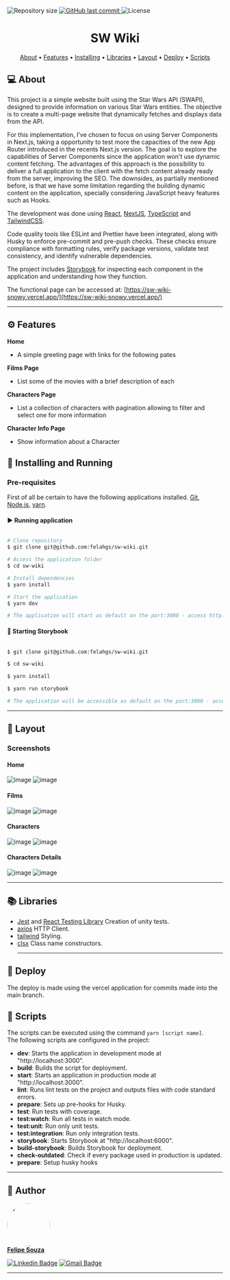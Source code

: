 <p align="left">

  <img alt="Repository size" src="https://img.shields.io/github/repo-size/felahgs/gamer-shop">

  <a href="https://github.com/tgmarinho/README-ecoleta/commits/master">
    <img alt="GitHub last commit" src="https://img.shields.io/github/last-commit/felahgs/gamer-shop">
  </a>
    
   <img alt="License" src="https://img.shields.io/badge/license-MIT-brightgreen">

</p>
<h1 align="center">
  SW Wiki
</h1>

<p align="center">
 <a href="#-about">About</a> •
 <a href="#%EF%B8%8F-features">Features</a> •
 <a href="#-installing-and-running">Installing</a> • 
 <a href="#-libraries">Libraries</a> • 
 <a href="#-layout">Layout</a> • 
 <a href="#-deploy">Deploy</a> • 
 <a href="#-scripts">Scripts</a> 
</p>

## 💻 About

This project is a simple website built using the Star Wars API (SWAPI), designed to provide information on various Star Wars entities. The objective is to create a multi-page website that dynamically fetches and displays data from the API.

For this implementation, I’ve chosen to focus on using Server Components in Next.js, taking a opportunity to test more the capacities of the new App Router introduced in the recents Next.js version. The goal is to explore the capabilities of Server Components since the application won't use dynamic content fetching. The advantages of this approach is the possibility to deliver a full application to the client with the fetch content already ready from the server, improving the SEO. The downsides, as partially mentioned before, is that we have some limitation regarding the building dynamic content on the application, specially considering JavaScript heavy features such as Hooks. 

The development was done using [React](https://react.dev/), [NextJS](https://nextjs.org/docs), [TypeScript](https://www.typescriptlang.org/) and [TailwindCSS](https://tailwindcss.com/).

Code quality tools like ESLint and Prettier have been integrated, along with Husky to enforce pre-commit and pre-push checks. These checks ensure compliance with formatting rules, verify package versions, validate test consistency, and identify vulnerable dependencies.

The project includes [Storybook](https://storybook.js.org/) for inspecting each component in the application and understanding how they function.  

The functional page can be accessed at: [https://sw-wiki-snowy.vercel.app/](https://sw-wiki-snowy.vercel.app/)

---

## ⚙️ Features

**Home**

- A simple greeting page with links for the following pates

**Films Page**

- List some of the movies with a brief description of each

**Characters Page**

- List a collection of characters with pagination allowing to filter and select one for more information

**Character Info Page**

- Show information about a Character

## 🚗 Installing and Running

### Pre-requisites

First of all be certain to have the following applications installed.
[Git](https://git-scm.com), [Node.js](https://nodejs.org/en/), [yarn](https://classic.yarnpkg.com/lang/en/docs/install/#debian-stable).

#### ▶️ Running application 

```bash

# Clone repository
$ git clone git@github.com:felahgs/sw-wiki.git

# Access the application folder
$ cd sw-wiki

# Install dependencies
$ yarn install

# Start the application
$ yarn dev

# The application will start as default on the port:3000 - access http://localhost:3000
```

#### 🧭 Starting Storybook


```bash

$ git clone git@github.com:felahgs/sw-wiki.git

$ cd sw-wiki

$ yarn install

$ yarn run storybook

# The application will be accessible as default on the port:3000 - access  http://localhost:6006/

```

---

## 🎨 Layout

### Screenshots
#### Home
![image](https://github.com/user-attachments/assets/589332a6-dc73-4ef1-a31f-ad7e193279af)
![image](https://github.com/user-attachments/assets/bb86800f-6893-4d36-a9cd-db1335572081)



#### Films
![image](https://github.com/user-attachments/assets/5b1e1153-a366-4252-ad04-7a794ac75ea9)
![image](https://github.com/user-attachments/assets/92169da3-d735-48cf-9d2e-3ceca0a3b109)

#### Characters
![image](https://github.com/user-attachments/assets/79b6ed01-2668-450b-a2b7-a8364350fd20)
![image](https://github.com/user-attachments/assets/92ecd759-a3c5-436e-b98d-43979835df15)

#### Characters Details
![image](https://github.com/user-attachments/assets/53962009-f538-4cdd-9b65-9bfc31833efd)
![image](https://github.com/user-attachments/assets/a0b50fd0-fc93-4793-800f-e88f9096cbe4)


---

## 📚 Libraries

- [Jest](https://jestjs.io/pt-BR/) and [React Testing Library](https://testing-library.com/docs/react-testing-library/intro/) Creation of unity tests.
- [axios](https://axios-http.com/ptbr/docs/intro)  HTTP Client.
- [tailwind](https://tailwindcss.com/)  Styling.
- [clsx](https://www.npmjs.com/package/clsx)  Class name constructors.
  ***

## 🚀 Deploy

The deploy is made using the vercel application for commits made into the main branch.

## 📜 Scripts

The scripts can be executed using the command `yarn [script name]`.  
The following scripts are configured in the project:

- **dev**: Starts the application in development mode at "http://localhost:3000".
- **build**: Builds the script for deployment.
- **start**: Starts an application in production mode at "http://localhost:3000".
- **lint**: Runs lint tests on the project and outputs files with code standard errors.
- **prepare**: Sets up pre-hooks for Husky.
- **test**: Run tests with coverage.
- **test:watch**: Run all tests in watch mode.
- **test:unit**: Run only unit tests.
- **test:integration**: Run only integration tests.
- **storybook**: Starts Storybook at "http://localhost:6000".
- **build-storybook**: Builds Storybook for deployment.
- **check-outdated**: Check if every package used in production is updated.
- **prepare**: Setup husky hooks

---

## 🐹 Author

<a href="https://https://github.com/felahgs">
 <img style="border-radius: 50%;" src="https://avatars.githubusercontent.com/felahgs" width="100px;" alt=""/>
 <br />
 <b>Felipe Souza</b></a>
 <br />

[![Linkedin Badge](https://img.shields.io/badge/-Felipe-blue?style=flat-square&logo=Linkedin&logoColor=white&link=https://www.linkedin.com/in/felipe-garcia-de-souza-aa9aa773/)](https://www.linkedin.com/in/felipe-garcia-de-souza-aa9aa773/)
[![Gmail Badge](https://img.shields.io/badge/-fgsouza93@gmail.com-c14438?style=flat-square&logo=Gmail&logoColor=white&link=mailto:fgsouza93@gmail.com)](mailto:fgsouza93@gmail.com)

---

